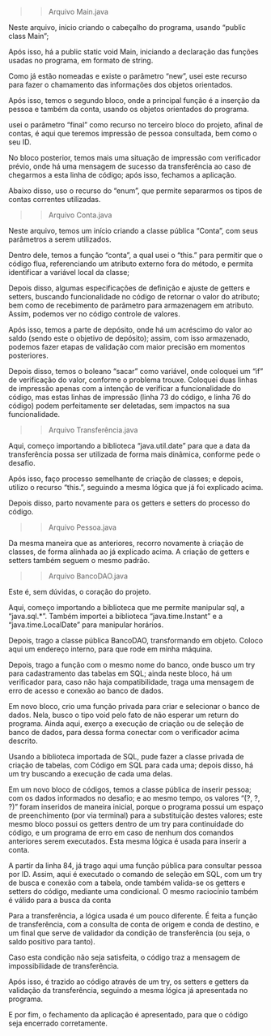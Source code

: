 


>> Arquivo Main.java


Neste arquivo, inicio criando o cabeçalho do programa, usando “public class Main”;

Após isso, há a public static void Main, iniciando a declaração das funções usadas no programa, em formato de string.

Como já estão nomeadas e existe o parâmetro “new”, usei este recurso para fazer o chamamento das informações dos objetos orientados.

Após isso, temos o segundo bloco, onde a principal função é a inserção da pessoa e também da conta, usando os objetos orientados do programa.

usei o parâmetro “final” como recurso no terceiro bloco do projeto, afinal de contas, é aqui que teremos impressão de pessoa consultada, bem como o seu ID.

No bloco posterior, temos mais uma situação de impressão com verificador prévio, onde há uma mensagem de sucesso da transferência ao caso de chegarmos a esta linha de código; após isso, fechamos a aplicação.

Abaixo disso, uso o recurso do “enum”, que permite separarmos os tipos de contas correntes utilizadas.



>> Arquivo Conta.java


Neste arquivo, temos um início criando a classe pública “Conta”, com seus parâmetros a serem utilizados.

 Dentro dele, temos a função “conta”, a qual usei o “this.” para permitir que o código flua, referenciando um atributo externo fora do método, e permita identificar a variável local da classe;

Depois disso, algumas especificações de definição e ajuste de getters e setters, buscando funcionalidade no código de retornar o valor do atributo; bem como de recebimento de parâmetro para armazenagem em atributo. Assim, podemos ver no código controle de valores.

Após isso, temos a parte de depósito, onde há um acréscimo do valor ao saldo (sendo este o objetivo de depósito); assim, com isso armazenado, podemos fazer etapas de validação com maior precisão em momentos posteriores.

Depois disso, temos o boleano “sacar” como variável, onde coloquei um “if” de verificação do valor, conforme o problema trouxe. Coloquei duas linhas de impressão apenas com a intenção de verificar a funcionalidade do código, mas estas linhas de impressão (linha 73 do código, e linha 76 do código) podem perfeitamente ser deletadas, sem impactos na sua funcionalidade.


>> Arquivo Transferência.java

Aqui, começo importando a biblioteca “java.util.date” para que a data da transferência possa ser utilizada de forma mais dinâmica, conforme pede o desafio.

Após isso, faço processo semelhante de criação de classes; e depois, utilizo o recurso “this.”, seguindo a mesma lógica que já foi explicado acima.

Depois disso, parto novamente para os getters e setters do processo do código.


>> Arquivo Pessoa.java


Da mesma maneira que as anteriores, recorro novamente à criação de classes, de forma alinhada ao já explicado acima. A criação de getters e setters também seguem o mesmo padrão.


>> Arquivo BancoDAO.java


Este é, sem dúvidas, o coração do projeto.

Aqui, começo importando a biblioteca que me permite manipular sql, a “java.sql.*”. Também importei a biblioteca “java.time.Instant” e a “java.time.LocalDate” para manipular horários.

Depois, trago a classe pública BancoDAO, transformando em objeto. Coloco aqui um endereço interno, para que rode em minha máquina.

Depois, trago a função com o mesmo nome do banco, onde busco um try para cadastramento das tabelas em SQL; ainda neste bloco, há um verificador para, caso não haja compatibilidade, traga uma mensagem de erro de acesso e conexão ao banco de dados.

Em novo bloco, crio uma função privada para criar e selecionar o banco de dados. Nela, busco o tipo void pelo fato de não esperar um return do programa. Ainda aqui, exerço a execução de criação ou de seleção de banco de dados, para dessa forma conectar com o verificador acima descrito.

Usando a biblioteca importada de SQL, pude fazer a classe privada de criação de tabelas, com Código em SQL para cada uma; depois disso, há um try buscando a execução de cada uma delas.

Em um novo bloco de códigos, temos a classe pública de inserir pessoa; com os dados informados no desafio; e ao mesmo tempo, os valores “(?, ?, ?)” foram inseridos de maneira inicial, porque o programa possui um espaço de preenchimento (por via terminal) para a substituição destes valores; este mesmo bloco possui os getters dentro de um try para continuidade do código, e um programa de erro em caso de nenhum dos comandos anteriores serem executados. Esta mesma lógica é usada para inserir a conta.

A partir da linha 84, já trago aqui uma função pública para consultar pessoa por ID. Assim, aqui é executado o comando de seleção em SQL, com um try de busca e conexão com a tabela, onde também valida-se os getters e setters do código, mediante uma condicional. O mesmo raciocínio também é válido para a busca da conta

Para a transferência, a lógica usada é um pouco diferente. É feita a função de transferência, com a consulta de conta de origem e conda de destino, e um final que serve de validador da condição de transferência (ou seja, o saldo positivo para tanto).

Caso esta condição não seja satisfeita, o código traz a mensagem de impossibilidade de transferência.

Após isso, é trazido ao código através de um try, os setters e getters da validação da transferência, seguindo a mesma lógica já apresentada no programa.

E por fim, o fechamento da aplicação é apresentado, para que o código seja encerrado corretamente.

